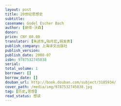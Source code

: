```yaml
---
layout: post
title: 20世纪思想史
subtitle: 
casename: Godel Escher Bach
author: [彼得·沃森]
donor: 
price: CNY 80.00
translator: [朱进东,陆月宏,胡发贵]
publish_company: 上海译文出版社
publish_version: 
publish_date: 2008-07
isbn: 9787532745838
serial: 
total_volume: 1
borrower: []
borrow_date: []
douban_url: http://book.douban.com/subject/3185934/
cover_path: /media/img/9787532745838.jpg
tag: [历史,思想]
read_status: 想读
---
```

